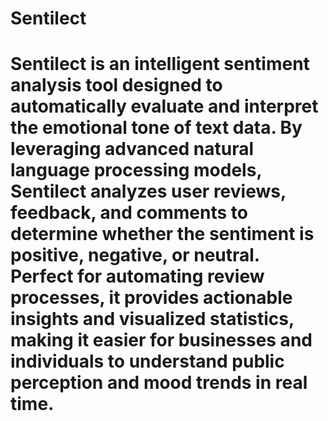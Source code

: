# **Sentilect**
# **Sentilect** is an intelligent sentiment analysis tool designed to automatically evaluate and interpret the emotional tone of text data. By leveraging advanced natural language processing models, Sentilect analyzes user reviews, feedback, and comments to determine whether the sentiment is positive, negative, or neutral. Perfect for automating review processes, it provides actionable insights and visualized statistics, making it easier for businesses and individuals to understand public perception and mood trends in real time.
